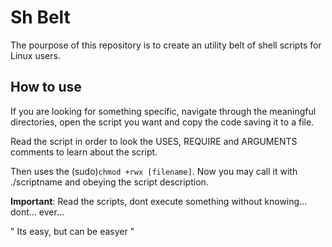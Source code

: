 # Sh Belt

The pourpose of this repository is to create an utility belt of shell scripts for Linux users.

## How to use
If you are looking for something specific, navigate through the meaningful directories,
open the script you want and copy the code saving it to a file.

Read the script in order to look the USES, REQUIRE and ARGUMENTS comments to learn about the script.

Then uses the (sudo)`chmod +rwx [filename]`. Now you may call it with ./scriptname and obeying the script description.


__Important__: Read the scripts, dont execute something without knowing... dont... ever...


" Its easy, but can be easyer "
